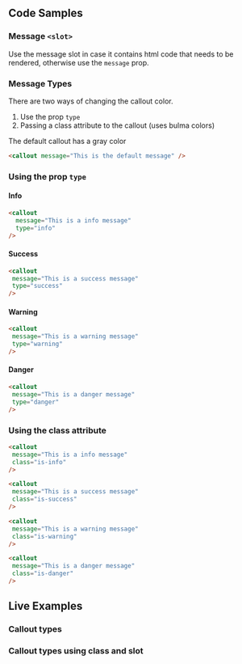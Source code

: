 ## Code Samples

### Message ``<slot>``
Use the message slot in case it contains html code that needs to be rendered, otherwise use the ``message`` prop.

### Message Types
There are two ways of changing the callout color.

1. Use the prop ``type``
2. Passing a class attribute to the callout (uses bulma colors)

The default callout has a gray color
```html
<callout message="This is the default message" />
```

### Using the prop ``type``
#### Info
```html
<callout
  message="This is a info message"
  type="info"
/>
```

#### Success
```html
<callout
 message="This is a success message"
 type="success"
/>
```

#### Warning
```html
<callout
 message="This is a warning message"
 type="warning"
/>
```

#### Danger
```html
<callout
 message="This is a danger message"
 type="danger"
/>
```

### Using the class attribute
```html
<callout
 message="This is a info message"
 class="is-info"
/>

<callout
 message="This is a success message"
 class="is-success"
/>

<callout
 message="This is a warning message"
 class="is-warning"
/>

<callout
 message="This is a danger message"
 class="is-danger"
/>

```

## Live Examples
### Callout types
<example name="Callout1" height="500"></example>

### Callout types using class and slot
<example name="Callout2" height="500"></example>